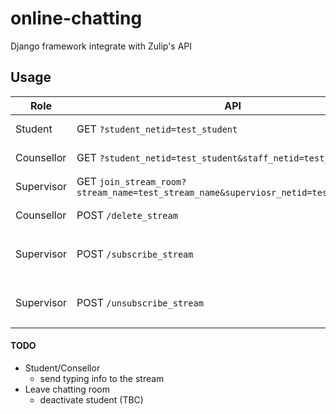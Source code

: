# online-chatting
Django framework integrate with Zulip's API




## Usage

| Role | API | Documentation |
| --- | --- | --- |
| Student | GET `?student_netid=test_student` | Student chatting page. |
| Counsellor | GET `?student_netid=test_student&staff_netid=test_staff` | Counsellor chatting page.|
| Supervisor| GET `join_stream_room?stream_name=test_stream_name&superviosr_netid=test_supervisor`| Supervisor chatting page. |
| Counsellor | POST `/delete_stream` | `staff_netid: str`; <br> `student_netid: str`;<br>|
| Supervisor | POST `/subscribe_stream` | `staff_netid: str`;<br>  `student_netid: str`; <br> `subscribers_netid: List[str];`<br>|
| Supervisor | POST `/unsubscribe_stream` | `staff_netid: str`;<br>  `student_netid: str`; <br> `unsubscribers_netid: List[str];`<br>|






#### TODO

* Student/Consellor  
    * send typing info to the stream
* Leave chatting room
    * deactivate student (TBC)









